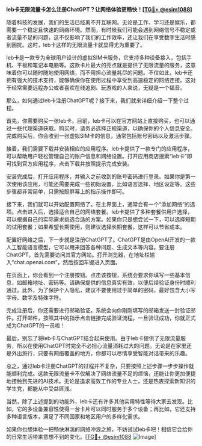 **leb卡无限流量卡怎么注册ChatGPT？让网络体验更畅快！[[TG💪+ @esim1088](https://t.me/s/esim1088)]**

随着科技的发展，我们的生活已经离不开互联网。无论是工作、学习还是娱乐，都需要一个稳定且快速的网络环境。然而，有时候我们可能会遇到网络信号不稳定或者流量不足的问题，这不仅影响了我们的工作效率，还让我们在享受数字生活时感到困扰。这时，leb卡这样的无限流量卡就显得尤为重要了。

leb卡是一款专为全球用户设计的虚拟SIM卡服务，它支持多种设备接入，包括手机、平板和笔记本电脑等。这款卡片最大的亮点就是提供了无限流量的服务，这意味着你可以随时随地使用网络，而不用担心流量耗尽的问题。不仅如此，leb卡还拥有强大的技术支持，能够确保你在使用过程中享受到高速稳定的网络连接。这对于经常需要远程办公或者喜欢在线追剧、玩游戏的人来说，无疑是一个福音。

那么，如何通过leb卡注册ChatGPT呢？接下来，我们就来详细介绍一下整个过程。

首先，你需要购买一张leb卡。目前，leb卡可以在官方网站上直接购买，也可以通过一些代理渠道获取。购买时，请务必选择正规渠道，以确保你的个人信息安全。完成购买后，你会收到一张虚拟SIM卡的信息，通常包括账号密码以及激活步骤。

接着，我们需要下载并安装相应的应用程序。leb卡提供了一款专门的应用程序，可以帮助用户轻松管理自己的账户信息和网络设置。打开应用商店搜索“leb卡”即可找到官方应用程序，点击下载并按照提示完成安装。

安装完成后，打开应用程序，并输入之前收到的账号密码进行登录。如果你是第一次使用该应用，可能还需要完成一些初始设置，比如语言选择、地区设定等。这些步骤都非常简单，只需按照屏幕上的指示操作即可。

接下来，我们就可以开始配置网络了。在主界面上，通常会有一个“添加网络”的选项。点击进入后，选择适合自己的网络套餐。leb卡提供了多种套餐供用户选择，可以根据自己的实际需求挑选合适的方案。如果你只是想尝试一下，可以选择短期的试用套餐；如果希望长期使用，则建议选择长期套餐，这样可以节省成本。

配置好网络之后，下一步就是注册ChatGPT了。ChatGPT是由OpenAI开发的一款人工智能语言模型，它可以用来回答各种问题、生成文本等内容。要注册ChatGPT，首先需要访问其官方网站。打开浏览器，在地址栏输入“chat.openai.com”，然后按回车键进入页面。

在页面上，你会看到一个注册按钮。点击该按钮，系统会要求你填写一些基本信息，如邮箱地址、密码等。请确保提供的信息真实有效，以便后续验证身份时顺利通过。此外，为了保护个人隐私，建议不要使用过于简单的密码，最好包含大小写字母、数字及特殊字符。

完成注册后，你还需要进行邮箱验证。系统会向你刚刚填写的邮箱发送一封验证邮件。打开邮件，按照其中的指示点击链接完成验证流程。一旦验证成功，你就正式成为ChatGPT的一员啦！

最后，别忘了将leb卡与ChatGPT结合起来使用。由于leb卡提供了无限流量服务，所以在使用ChatGPT时完全不必担心流量消耗过大的问题。无论是在家里还是外出旅行，只要有网络覆盖的地方，你都可以尽情享受智能对话带来的乐趣。

总之，通过leb卡注册ChatGPT的过程并不复杂，只要按照上述步骤一步步操作就能顺利完成。这款无限流量卡不仅解决了网络流量不足的烦恼，还能让你更加便捷地接触到先进的AI技术。无论是追求高效工作的专业人士，还是热衷探索新知识的学生党，都能从中受益匪浅。

当然，除了上述提到的功能外，leb卡还有许多其他实用特性等待大家去发现。比如，它的多设备兼容性使得一台卡片可以同时服务于多个设备；再比如，它还支持多种语言版本，满足了不同国家和地区用户的多样化需求。

如果你也想体验一把畅快淋漓的网络冲浪之旅，不妨试试leb卡吧！相信它会给你的日常生活带来意想不到的变化。[[TG💪+ @esim1088](https://t.me/s/esim1088) ![Image](https://i.postimg.cc/4NQfJmqS/Snipaste-2025-05-13-00-14-12.png)]